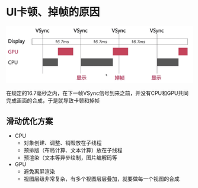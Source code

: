 # UI卡顿、掉帧的原因

![7](images/7.png)

在规定的16.7毫秒之内，在下一帧VSync信号到来之前，并没有CPU和GPU共同完成画面的合成，于是就导致卡顿和掉帧

## 滑动优化方案

* CPU
  * 对象创建、调整、销毁放在子线程
  * 预排版（布局计算、文本计算）放在子线程
  * 预渲染（文本等异步绘制，图片编解码等
* GPU
  * 避免离屏渲染
  * 视图层级非常复杂，有多个视图层层叠加，就要做每一个视图的合成

